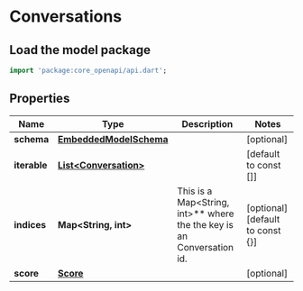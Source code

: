 # Conversations

## Load the model package
```dart
import 'package:core_openapi/api.dart';
```

## Properties
Name | Type | Description | Notes
------------ | ------------- | ------------- | -------------
**schema** | [**EmbeddedModelSchema**](EmbeddedModelSchema) |  | [optional] 
**iterable** | [**List\<Conversation\>**](Conversation) |  | [default to const []]
**indices** | **Map\<String, int\>** | This is a Map\<String, int\>** where the the key is an Conversation id. | [optional] [default to const {}]
**score** | [**Score**](Score) |  | [optional] 





